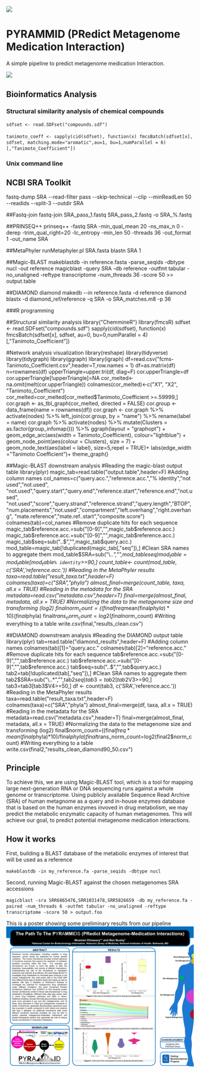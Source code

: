 <img src="./Logo.png">

# PYRAMMID (PRedict Metagenome Medication Interaction)

A simple pipeline to predict metagenome medication Interaction.

<img src="./workflow.png">

## Bioinformatics Analysis

### Structural similarity analysis of chemical compounds


```
sdfset <- read.SDFset("compounds.sdf") 

tanimoto_coeff <- sapply(cid(sdfset), function(x) fmcsBatch(sdfset[x], sdfset, matching.mode="aromatic",au=1, bu=1,numParallel = 6)[,"Tanimoto_Coefficient"]) 

```

### Unix command line

## NCBI SRA Toolkit
fastq-dump SRA --read-filter pass --skip-technical --clip --minReadLen 50 --readids --split-3 --outdir SRA

##Fastq-join
fastq-join SRA_pass_1.fastq SRA_pass_2.fastq -o SRA_%.fastq

##PRINSEQ++
prinseq++ -fastq SRA -min_qual_mean 20 -ns_max_n 0 -derep -trim_qual_right=20 -lc_entropy -min_len 50 -threads 36 -out_format 1 -out_name SRA

##MetaPhyler
runMetaphyler.pl SRA.fasta blastn SRA 1

##Magic-BLAST
makeblastdb -in reference.fasta -parse_seqids -dbtype nucl -out reference
magicblast -query SRA  -db reference -outfmt tabular -no_unaligned -reftype transcriptome -num_threads 36 -score 50 >> output.table

##DIAMOND
diamond makedb --in reference.fasta -d reference
diamond blastx -d diamond_ref/reference -q SRA -o SRA_matches.m8 -p 36

###R programming

##Structural similarity analysis
library("ChemmineR")
library(fmcsR)
sdfset <- read.SDFset("compounds.sdf")
sapply(cid(sdfset), function(x) fmcsBatch(sdfset[x], sdfset, au=0, bu=0,numParallel = 4)[,"Tanimoto_Coefficient"]) 

#Network analysis visualization
library(reshape)
library(tidyverse)
library(tidygraph)
library(ggraph)
library(igraph)
df=read.csv("fcms-Tanimoto_Coefficient.csv",header=T,row.names = 1)
df=as.matrix(df)
n=rownames(df)
upperTriangle=upper.tri(df, diag=F)
cor.upperTriangle=df
cor.upperTriangle[!upperTriangle]=NA
cor_melted<-na.omit(melt(cor.upperTriangle))
colnames(cor_melted)<-c("X1", "X2", "Tanimoto_Coefficient")
cor_melted=cor_melted[cor_melted$Tanimoto_Coefficient >=.59999,]
cor.graph <- as_tbl_graph(cor_melted, directed = FALSE)
cor.group <- data_frame(name = rownames(df))
cor.graph <- cor.graph %>%
   activate(nodes) %>%
   left_join(cor.group, by = "name") %>%
   rename(label = name)
cor.graph %>%
   activate(nodes) %>%
   mutate(Clusters = as.factor(group_infomap())) %>% 
   ggraph(layout = "graphopt") + 
   geom_edge_arc(aes(width = Tanimoto_Coefficient), colour="lightblue") +
   geom_node_point(aes(colour = Clusters), size = 7) +
   geom_node_text(aes(label = label), size=5,repel = TRUE)+
   labs(edge_width ="Tanimoto Coefficient")+
   theme_graph()

##Magic-BLAST downstream analysis
#Reading the magic-blast output table
library(plyr)
magic_tab=read.table("output.table",header=F)
#Adding column names
col_names=c("query.acc.","reference.acc.","% identity","not used","not.used",
        "not.used","query.start","query.end","reference.start","reference.end","not.used",
            "not.used","score","query.strand","reference.strand","query.length","BTOP",
            "num.placements","not.used","compartment","left.overhang","right.overhang",
            "mate.reference","mate.ref..start","composite.score")
colnames(tab)=col_names
#Remove duplicate hits for each sequence
magic_tab$reference.acc.=sub("[0-9]","",magic_tab$reference.acc.)
magic_tab$reference.acc.=sub("[0-9]","",magic_tab$reference.acc.)
magic_tab$seq=sub("..$","",magic_tab$query.acc.)
mod_table=magic_tab[!duplicated(magic_tab[,"seq"]),]
#Clean SRA names to aggregate them
mod_table$SRA=sub("\\..*","",mod_table$seq)
mod_table=mod_table[mod_table$`% identity`>=90,]
count_table<- count(mod_table, c('SRA','reference.acc.'))
#Reading in the MetaPhyler results
taxa=read.table("result_taxa.txt",header=F)
colnames(taxa)=c("SRA","phyla")
almost_final=merge(count_table, taxa, all.x = TRUE)
#Reading in the metadata for the SRA
metadata=read.csv("metadata.csv",header=T)
final=merge(almost_final, metadata, all.x = TRUE)
#Normalizing the data to the metagenome size and transforming (log2)
final$norm_count=((final$freq*mean(final$phyla)*10)/final$phyla)
final$trans_norm_count=log2(final$norm_count)
#Writing everything to a table
write.csv(final,"results_clean.csv")

##DIAMOND downstream analysis
#Reading the DIAMOND output table
library(plyr)
tab=read.table("diamond_results",header=F)
#Adding column names
colnames(tab)[1]="query.acc."
colnames(tab)[2]="reference.acc."
#Remove duplicate hits for each sequence
tab$reference.acc.=sub("[0-9]","",tab$reference.acc.)
tab$reference.acc.=sub("[0-9]","",tab$reference.acc.)
tab$seq=sub("..$","",tab$query.acc.)
tab2=tab[!duplicated(tab[,"seq"]),]
#Clean SRA names to aggregate them
tab2$SRA=sub("\\..*","",tab2$seq)
tab3=tab2[tab2$V3>=90,]
tab3=tab3[tab3$V4>=50,]
df <- count(tab3, c('SRA','reference.acc.'))
#Reading in the MetaPhyler results
taxa=read.table("result_taxa.txt",header=F)
colnames(taxa)=c("SRA","phyla")
almost_final=merge(df, taxa, all.x = TRUE)
#Reading in the metadata for the SRA
metadata=read.csv("metadata.csv",header=T)
final=merge(almost_final, metadata, all.x = TRUE)
#Normalizing the data to the metagenome size and transforming (log2)
final$norm_count=((final$freq*mean(final$phyla)*10)/final$phyla)
final$trans_norm_count=log2(final2$norm_count)
#Writing everything to a table
write.csv(final2,"results_clean_diamond90_50.csv")




## Principle

To achieve this, we are using Magic-BLAST tool, which is a tool for mapping large next-generation RNA or DNA sequencing runs against a whole genome or transcriptome. Using publicly available Sequence Read Archive (SRA) of human metagnome as a query and in-house enzymes database that is based on the human enzymes invoved in drug metabolism, we may predict the metabolic enzymatic capacity of human metagenomes. This will achieve our goal, to predict potential metagenome medication interactions.


## How it works

First, building a BLAST database of the metabolic enzymes of interest that will be used as a reference
```
makeblastdb -in my_reference.fa -parse_seqids -dbtype nucl
```
Second, running Magic-BLAST against the chosen metagenomes SRA accessions
```
magicblast -sra SRR6865476,SRR1031478,SRR5826659 -db my_reference.fa -paired -num_threads 6 -outfmt tabular -no_unaligned -reftype transcriptome -score 50 > output.foo
```

This is a poster showing some preliminary results from our pipeline
<img src="./pyrammid_final.png">
